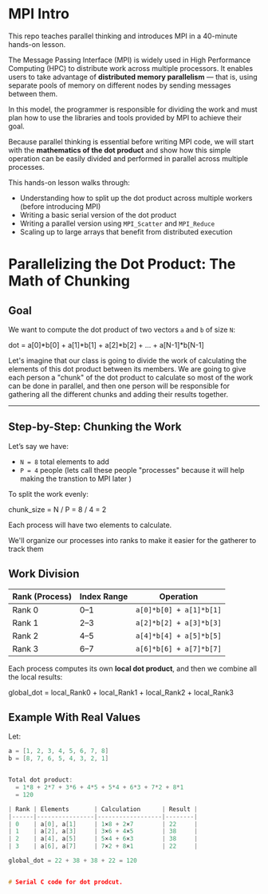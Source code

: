 # MPI Intro

This repo teaches parallel thinking and introduces MPI in a 40-minute hands-on lesson.

The Message Passing Interface (MPI) is widely used in High Performance Computing (HPC) to distribute work across multiple processors. It enables users to take advantage of **distributed memory parallelism** — that is, using separate pools of memory on different nodes by sending messages between them.

In this model, the programmer is responsible for dividing the work and must plan how to use the libraries and tools provided by MPI to achieve their goal.

Because parallel thinking is essential before writing MPI code, we will start with the **mathematics of the dot product** and show how this simple operation can be easily divided and performed in parallel across multiple processes.

This hands-on lesson walks through:
- Understanding how to split up the dot product across multiple workers (before introducing MPI)
- Writing a basic serial version of the dot product
- Writing a parallel version using `MPI_Scatter` and `MPI_Reduce`
- Scaling up to large arrays that benefit from distributed execution

# Parallelizing the Dot Product: The Math of Chunking

## Goal

We want to compute the dot product of two vectors `a` and `b` of size `N`:

dot = a[0]*b[0] + a[1]*b[1] + a[2]*b[2] + ... + a[N-1]*b[N-1]

Let's imagine that our class is going to divide the work of calculating the elements of this dot product between its members. We are going to give each person a "chunk" of the dot product to calculate so most of the work can be done in parallel, and then one person will be responsible for gathering all the different chunks and adding their results together.

---

## Step-by-Step: Chunking the Work

Let’s say we have:

- `N = 8` total elements to add  
- `P = 4` people (lets call these people "processes" because it will help making the transtion to MPI later )

To split the work evenly:

chunk_size = N / P = 8 / 4 = 2

Each process will have two elements to calculate. 

We'll organize our processes into ranks to make it easier for the gatherer to track them

## Work Division

| Rank (Process) | Index Range | Operation                       |
|----------------|-------------|----------------------------------|
| Rank 0         | 0–1         | `a[0]*b[0] + a[1]*b[1]`          |
| Rank 1         | 2–3         | `a[2]*b[2] + a[3]*b[3]`          |
| Rank 2         | 4–5         | `a[4]*b[4] + a[5]*b[5]`          |
| Rank 3         | 6–7         | `a[6]*b[6] + a[7]*b[7]`          |

Each process computes its own **local dot product**, and then we combine all the local results:

global_dot = local_Rank0 + local_Rank1 + local_Rank2 + local_Rank3

## Example With Real Values

Let:

```c
a = [1, 2, 3, 4, 5, 6, 7, 8]
b = [8, 7, 6, 5, 4, 3, 2, 1]


Total dot product:
  = 1*8 + 2*7 + 3*6 + 4*5 + 5*4 + 6*3 + 7*2 + 8*1
  = 120

| Rank | Elements       | Calculation      | Result |
|------|----------------|------------------|--------|
| 0    | a[0], a[1]     | 1×8 + 2×7        | 22     |
| 1    | a[2], a[3]     | 3×6 + 4×5        | 38     |
| 2    | a[4], a[5]     | 5×4 + 6×3        | 38     |
| 3    | a[6], a[7]     | 7×2 + 8×1        | 22     |

global_dot = 22 + 38 + 38 + 22 = 120


# Serial C code for dot prodcut. 

```










